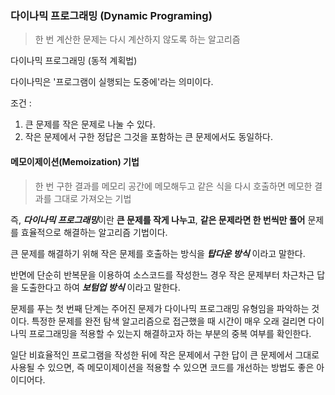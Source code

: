 ### 다이나믹 프로그래밍 (Dynamic Programing)

> 한 번 계산한 문제는 다시 계산하지 않도록 하는 알고리즘



다이나믹 프로그래밍 (동적 계획법)

다이나믹은 '프로그램이 실행되는 도중에'라는 의미이다.



조건 :

1. 큰 문제를 작은 문제로 나눌 수 있다.
2. 작은 문제에서 구한 정답은 그것을 포함하는 큰 문제에서도 동일하다.



#### 메모이제이션(Memoization) 기법

> 한 번 구한 결과를 메모리 공간에 메모해두고 같은 식을 다시 호출하면 메모한 결과를 그대로 가져오는 기법



즉, ***다이나믹 프로그래밍***이란 **큰 문제를 작게 나누고**, **같은 문제라면 한 번씩만 풀어** 문제를 효율적으로 해결하는 알고리즘 기법이다.



큰 문제를 해결하기 위해 작은 문제를 호출하는 방식을 ***탑다운 방식*** 이라고 말한다.

반면에 단순히 반복문을 이용하여 소스코드를 작성한느 경우 작은 문제부터 차근차근 답을 도출한다고 하여 ***보텀업 방식*** 이라고 말한다.



문제를 푸는 첫 번째 단계는 주어진 문제가 다이나믹 프로그래밍 유형임을 파악하는 것이다. 특정한 문제를 완전 탐색 알고리즘으로 접근했을 때 시간이 매우 오래 걸리면 다이나믹 프로그래밍을 적용할 수 있는지 해결하고자 하는 부분의 중복 여부를 확인한다.



일단 비효율적인 프로그램을 작성한 뒤에 작은 문제에서 구한 답이 큰 문제에서 그대로 사용될 수 있으면, 즉 메모이제이션을 적용할 수 있으면 코드를 개선하는 방법도 좋은 아이디어다.